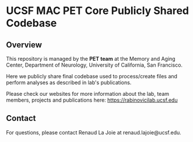 
# UCSF MAC PET Core Publicly Shared Codebase

## Overview

This repository is managed by the **PET team** at the Memory and Aging
Center, Department of Neurology, University of California, San
Francisco.

Here we publicly share final codebase used to process/create files and
perform analyses as described in lab's publications.

Please check our websites for more information about the lab, team
members, projects and publications here:
<https://rabinovicilab.ucsf.edu>

## Contact

For questions, please contact Renaud La Joie at renaud.lajoie\@ucsf.edu.
